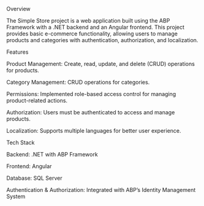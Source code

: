 Overview

The Simple Store project is a web application built using the ABP Framework with a .NET backend and an Angular frontend. This project provides basic e-commerce functionality, allowing users to manage products and categories with authentication, authorization, and localization.

Features

Product Management: Create, read, update, and delete (CRUD) operations for products.

Category Management: CRUD operations for categories.

Permissions: Implemented role-based access control for managing product-related actions.

Authorization: Users must be authenticated to access and manage products.

Localization: Supports multiple languages for better user experience.

Tech Stack

Backend: .NET with ABP Framework

Frontend: Angular

Database: SQL Server

Authentication & Authorization: Integrated with ABP’s Identity Management System

